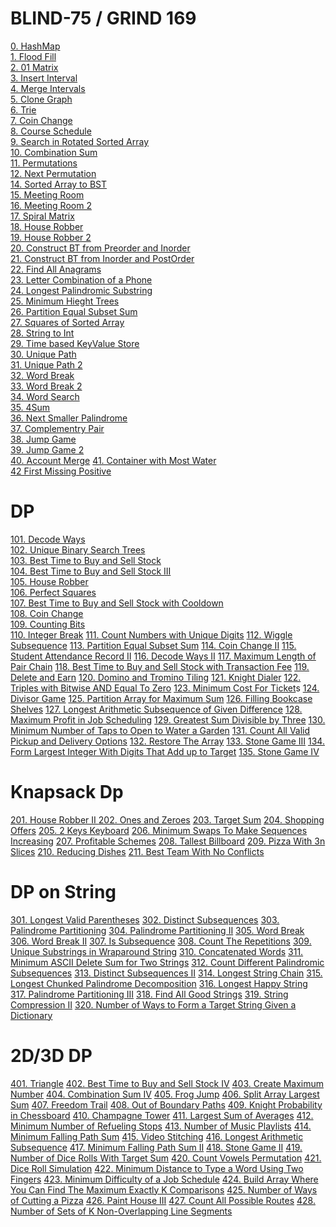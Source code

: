 # BLIND-75 / GRIND 169

[0. HashMap ](./leetcode/0.%20HashMap.md) \
[1. Flood Fill](./leetcode/1.%20Floot%20Fill.md) \
[2. 01 Matrix](./leetcode/2.%20Matrix%2001.md) \
[3. Insert Interval](./leetcode/3.%20Insert%20Interval.md) \
[4. Merge Intervals](./leetcode/4%20Merge%20Intervals.md) \
[5. Clone Graph](./leetcode/5.%20Clone%20Graph.md) \
[6. Trie](./leetcode/6.%20Implement%20Trie.md) \
[7. Coin Change](./leetcode/7.%20Coin%20Change.md) \
[8. Course Schedule](./leetcode/8%20Course%20Schedule.md) \
[9. Search in Rotated Sorted Array](./leetcode/9.%20Search%20in%20Rotated%20Sorted%20Array.md) \
[10. Combination Sum](./leetcode/10.%20Combination%20Sum.md) \
[11. Permutations](./leetcode/11%20%20Permutations.md) \
[12. Next Permutation](./leetcode/12%20Next%20Permutation.md) \
[14. Sorted Array to BST ](./leetcode/14.%20Sorted%20Array%20to%20BST.md) \
[15. Meeting Room](./leetcode/15%20Meetin%20gRoom.md) \
[16. Meeting Room 2](./leetcode/16%20MeetingRoom_2.md) \
[17. Spiral Matrix](./leetcode/17%20Spiral%20Matrix.md) \
[18. House Robber](./leetcode/18%20House%20Robber.md) \
[19. House Robber 2](./leetcode/19%20House%20Robber%202.md) \
[20. Construct BT from Preorder and Inorder](./leetcode/20%20Construct%20BTfrom%20Preorder%20and%20Inorder.md) \
[21. Construct BT from Inorder and PostOrder](./leetcode/21%20Construct%20a%20BT%20from%20Inorder%20and%20PostOrder.md) \
[22. Find All Anagrams](./leetcode/22%20Find%20All%20Anagrams%20in%20a%20String.md) \
[23. Letter Combination of a Phone ](./leetcode/23%20Letter%20Combinations%20of%20a%20Phone%20Number.md) \
[24. Longest Palindromic Substring](./leetcode/24%20Longest%20Palindromic%20Substring.md) \
[25. Minimum Hieght Trees](./leetcode/25%20Minimum%20Height%20Trees.md) \
[26. Partition Equal Subset Sum](./leetcode/26%20Partition%20Equal%20Subset%20Sum.md) \
[27. Squares of Sorted Array](./leetcode/27%20Squares%20of%20Sorted%20Array.md) \
[28. String to Int](./leetcode/28%20String%20to%20Integer.md) \
[29. Time based KeyValue Store](./leetcode/30%20Time%20Based%20KeyValue%20Store.md) \
[30. Unique Path](./leetcode/31%20Unique%20Paths.md) \
[31. Unique Path 2](./leetcode/31%20UniqePath%202.md) \
[32. Word Break](./leetcode/32%20Word%20Break.md) \
[33. Word Break 2](./leetcode/33%20Word%20Break%202.md) \
[34. Word Search](./leetcode/34%20Word%20Search.md) \
[35. 4Sum ](./leetcode/35%204Sum.md) \
[36. Next Smaller Palindrome](./leetcode/36%20Next%20smaller%20palindrome.md) \
[37. Complementry Pair](./leetcode/37%20Complementry%20Pair.md) \
[38. Jump Game](./leetcode/38%20Jump%20Game.md) \
[39. Jump Game 2](./leetcode/39%20Jump%20Game%202.md) \
[40. Account Merge](./leetcode/AccountsMerge.d)
[41. Container with Most Water](./leetcode/41%20Container%20With%20Most%20Water.md) \
[42 First Missing Positive](./leetcode/42%20First%20Missing%20Positive.md)



# DP
[101. Decode Ways](./leetcode) \
[102. Unique Binary Search Trees](./leetcode) \
[103. Best Time to Buy and Sell Stock](./leetcode) \
[104. Best Time to Buy and Sell Stock III](./leetcode)\
[105. House Robber](./leetcode)\
[106. Perfect Squares](./leetcode)\
[107. Best Time to Buy and Sell Stock with Cooldown](./leetcode)\
[108. Coin Change](./leetcode)\
[109. Counting Bits](./leetcode)\
[110. Integer Break](./leetcode)
[111. Count Numbers with Unique Digits](./leetcode)
[112. Wiggle Subsequence](./leetcode)
[113. Partition Equal Subset Sum](./leetcode)
[114. Coin Change II](./leetcode)
[115. Student Attendance Record II](./leetcode)
[116. Decode Ways II](./leetcode)
[117. Maximum Length of Pair Chain](./leetcode)
[118. Best Time to Buy and Sell Stock with Transaction Fee](./leetcode)
[119. Delete and Earn](./leetcode)
[120. Domino and Tromino Tiling](./leetcode)
[121. Knight Dialer](./leetcode)
[122. Triples with Bitwise AND Equal To Zero](./leetcode)
[123. Minimum Cost For Ticket](./leetcode)s
[124. Divisor Game](./leetcode)
[125. Partition Array for Maximum Sum](./leetcode)
[126. Filling Bookcase Shelves](./leetcode)
[127. Longest Arithmetic Subsequence of Given Difference](./leetcode)
[128. Maximum Profit in Job Scheduling](./leetcode)
[129. Greatest Sum Divisible by Three](./leetcode)
[130. Minimum Number of Taps to Open to Water a Garden](./leetcode)
[131. Count All Valid Pickup and Delivery Options](./leetcode)
[132. Restore The Array](./leetcode)
[133. Stone Game III](./leetcode)
[134. Form Largest Integer With Digits That Add up to Target](./leetcode)
[135. Stone Game IV](./leetcode)



# Knapsack Dp
[201. House Robber II ](./leetcode)
[202. Ones and Zeroes](./leetcode)
[203. Target Sum](./leetcode)
[204. Shopping Offers](./leetcode)
[205. 2 Keys Keyboard](./leetcode)
[206. Minimum Swaps To Make Sequences Increasing](./leetcode)
[207. Profitable Schemes](./leetcode)
[208. Tallest Billboard](./leetcode)
[209. Pizza With 3n Slices](./leetcode)
[210. Reducing Dishes](./leetcode)
[211. Best Team With No Conflicts](./leetcode)


# DP on String

[301. Longest Valid Parentheses](./leetcode)
[302. Distinct Subsequences](./leetcode)
[303. Palindrome Partitioning](./leetcode)
[304. Palindrome Partitioning II](./leetcode)
[305. Word Break](./leetcode)
[306. Word Break II](./leetcode)
[307. Is Subsequence](./leetcode)
[308. Count The Repetitions](./leetcode)
[309. Unique Substrings in Wraparound String](./leetcode)
[310. Concatenated Words](./leetcode)
[311. Minimum ASCII Delete Sum for Two Strings](./leetcode)
[312. Count Different Palindromic Subsequences](./leetcode)
[313. Distinct Subsequences II](./leetcode)
[314. Longest String Chain](./leetcode)
[315. Longest Chunked Palindrome Decomposition](./leetcode)
[316. Longest Happy String](./leetcode)
[317. Palindrome Partitioning III](./leetcode)
[318. Find All Good Strings](./leetcode)
[319. String Compression II](./leetcode)
[320. Number of Ways to Form a Target String Given a Dictionary](./leetcode)


# 2D/3D DP

[401. Triangle](./leetcode)
[402. Best Time to Buy and Sell Stock IV](./leetcode)
[403. Create Maximum Number](./leetcode)
[404. Combination Sum IV](./leetcode)
[405. Frog Jump](./leetcode)
[406. Split Array Largest Sum](./leetcode)
[407. Freedom Trail](./leetcode)
[408. Out of Boundary Paths](./leetcode)
[409. Knight Probability in Chessboard](./leetcode)
[410. Champagne Tower](./leetcode)
[411. Largest Sum of Averages](./leetcode)
[412. Minimum Number of Refueling Stops](./leetcode)
[413. Number of Music Playlists](./leetcode)
[414. Minimum Falling Path Sum](./leetcode)
[415. Video Stitching](./leetcode)
[416. Longest Arithmetic Subsequence](./leetcode)
[417. Minimum Falling Path Sum II](./leetcode)
[418. Stone Game II](./leetcode)
[419. Number of Dice Rolls With Target Sum](./leetcode)
[420. Count Vowels Permutation](./leetcode)
[421. Dice Roll Simulation](./leetcode)
[422. Minimum Distance to Type a Word Using Two Fingers](./leetcode)
[423. Minimum Difficulty of a Job Schedule](./leetcode)
[424. Build Array Where You Can Find The Maximum Exactly K Comparisons](./leetcode)
[425. Number of Ways of Cutting a Pizza](./leetcode)
[426. Paint House III](./leetcode)
[427. Count All Possible Routes](./leetcode)
[428. Number of Sets of K Non-Overlapping Line Segments](./leetcode)


